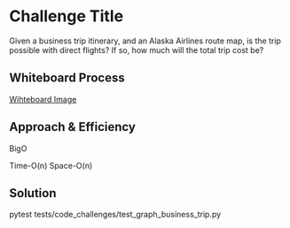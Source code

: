 # Challenge Title
<!-- Description of the challenge -->
Given a business trip itinerary, and an Alaska Airlines route map, is the trip possible with direct flights? If so, how much will the total trip cost be?
## Whiteboard Process
<!-- Embedded whiteboard image -->
[Wihteboard Image](codeChallenge37.png)
## Approach & Efficiency
<!-- What approach did you take? Why? What is the Big O space/time for this approach? -->
BigO

Time-O(n)
Space-O(n)
## Solution
<!-- Show how to run your code, and examples of it in action -->
pytest tests/code_challenges/test_graph_business_trip.py

